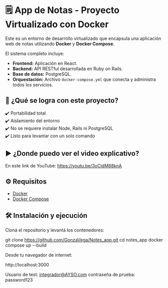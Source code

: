 # 🗒️ App de Notas - Proyecto Virtualizado con Docker

Este es un entorno de desarrollo virtualizado que encapsula una aplicación web de notas utilizando **Docker** y **Docker Compose**.

El sistema completo incluye:

- **Frontend:** Aplicación en React.
- **Backend:** API RESTful desarrollada en Ruby on Rails.
- **Base de datos:** PostgreSQL.
- **Orquestación:** Archivo `docker-compose.yml` que conecta y administra todos los servicios.

## 🚀 ¿Qué se logra con este proyecto?

✔️ Portabilidad total  
✔️ Aislamiento del entorno  
✔️ No se requiere instalar Node, Rails ni PostgreSQL  
✔️ Listo para levantar con un solo comando

## ▶️ ¿Donde puedo ver el video explicativo?

En este link de YouTube: https://youtu.be/3oCidM88knA 

## ⚙️ Requisitos

- [Docker](https://www.docker.com/)
- [Docker Compose](https://docs.docker.com/compose/)


## 🛠️ Instalación y ejecución

Cloná el repositorio y levantá los contenedores:

git clone https://github.com/GonzaVega/Notes_app.git
cd notes_app
docker compose up --build

Desde tu navegador de internet:

http://localhost:3000

Usuario de test: integrador@AYSO.com
contraseña de prueba: password123
